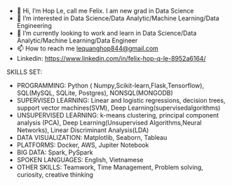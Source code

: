 - 👋 Hi, I’m Hop Le, call me Felix. I am new grad in Data Science
- 👀 I’m interested in Data Science/Data Analytic/Machine Learning/Data Engineering
- 🌱 I’m currently looking to work and learn in Data Science/Data Analytic/Machine Learning/Data Engineer
- 📫 How to reach me lequanghop844@gmail.com
- Linkedin: https://www.linkedin.com/in/felix-hop-q-le-8952a6164/

SKILLS SET:

- PROGRAMMING: Python ( Numpy,Scikit-learn,Flask,Tensorflow), SQL(MySQL, SQLite, Postgres), NONSQL(MONGODB)
- SUPERVISED LEARNING: Linear and logistic regressions, decision trees, support vector machines(SVM), Deep Learning(supervisedalgorithms)
- UNSUPERVISED LEARNING: k-means clustering, principal component analysis (PCA), Deep Learning(Unsupervised Algorithms,Neural Networks), Linear Discriminant Analysis(LDA)
- DATA VISUALIZATION: Matplotlib, Seaborn, Tableau
- PLATFORMS: Docker, AWS, Jupiter Notebook
- BIG DATA: Spark, PySpark
- SPOKEN LANGUAGES: English, Vietnamese
- OTHER SKILLS: Teamwork, Time Management, Problem solving, curiosity, creative thinking

<!---
FelixQLe/FelixQLe is a ✨ special ✨ repository because its `README.md` (this file) appears on your GitHub profile.
You can click the Preview link to take a look at your changes.
--->
